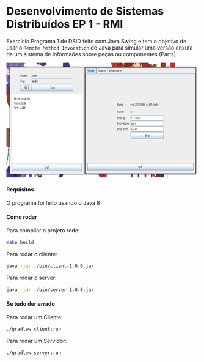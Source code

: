 # Desenvolvimento de Sistemas Distribuídos EP 1 - RMI

Exercício Programa 1 de DSID feito com Java Swing e tem o objetivo de usar o `Remote Method Invocation` do Java para simular uma versão enxuta de um sistema de informaões sobre peças ou componentes (Parts).

<div align="center">
	<img src="./example.png" height="300px" />
</div>

#### Requisitos

O programa foi feito usando o Java 8

#### Como rodar

Para compilar o projeto rode:

```sh
make build
```

Para rodar o cliente:

```sh
java -jar ./bin/client-1.0.0.jar
```

Para rodar o server:

```sh
java -jar ./bin/server-1.0.0.jar
```

#### Se tudo der errado

Para rodar um Cliente:

```sh
./gradlew client:run
```

Para rodar um Servidor:

```sh
./gradlew server:run
```
